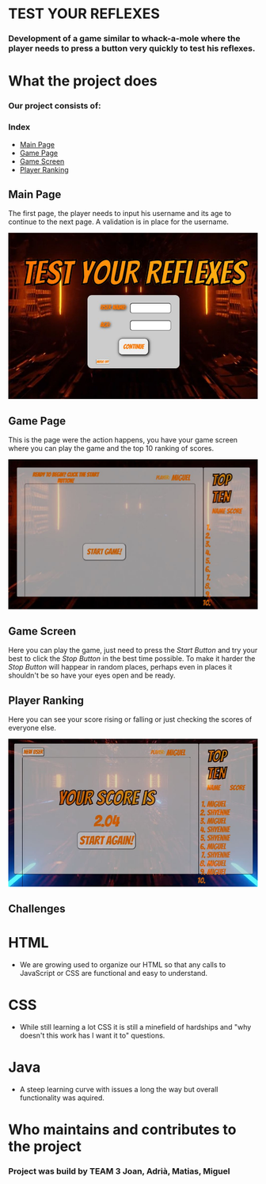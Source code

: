# TEST YOUR REFLEXES
### Development of a game similar to whack-a-mole where the player needs to press a button very quickly to test his reflexes.

# What the project does
### Our project consists of:
### Index
- [Main Page](#Main-Page)
- [Game Page](#Game-Page)
- [Game Screen](#Game-Screen)
- [Player Ranking](#Player-Ranking)

## Main Page
The first page, the player needs to input his username and its age to continue to the next page.
A validation is in place for the username.

![Main Page](./assets/mainPage.JPG)
## Game Page
This is the page were the action happens, you have your game screen where you can play the game and the top 10 ranking of scores.

![Game Page](./assets/GamePage.JPG)
## Game Screen
Here you can play the game, just need to press the *Start Button* and try your best to click the *Stop Button* in the best time possible.
To make it harder the *Stop Button* will happear in random places, perhaps even in places it shouldn't be so have your eyes open and be ready.
## Player Ranking
Here you can see your score rising or falling or just checking the scores of everyone else.

![Game Score](./assets/FinalScore.JPG)

## Challenges
# HTML
- We are growing used to organize our HTML so that any calls to JavaScript or CSS are functional and easy to understand.
# CSS
- While still learning a lot CSS it is still a minefield of hardships and "why doesn't this work has I want it to" questions.
# Java
- A steep learning curve with issues a long the way but overall functionality was aquired.
# Who maintains and contributes to the project
### Project was build by TEAM 3 **Joan**, **Adrià**, **Matias**, **Miguel**